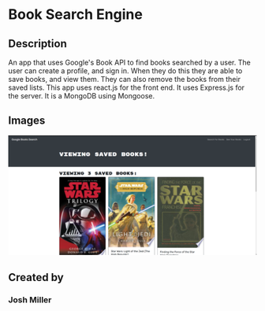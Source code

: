 # Book Search Engine

## Description
  An app that uses Google's Book API to find books searched by a user. The user can create a profile, and sign in. When they do this they are able to save books, and view them. They can also remove the books from their saved lists.
  This app uses react.js for the front end. It uses Express.js for the server. It is a MongoDB using Mongoose.
  
## Images
![](./Book-Search.png)

## Created by
<h3>Josh Miller</h3>
